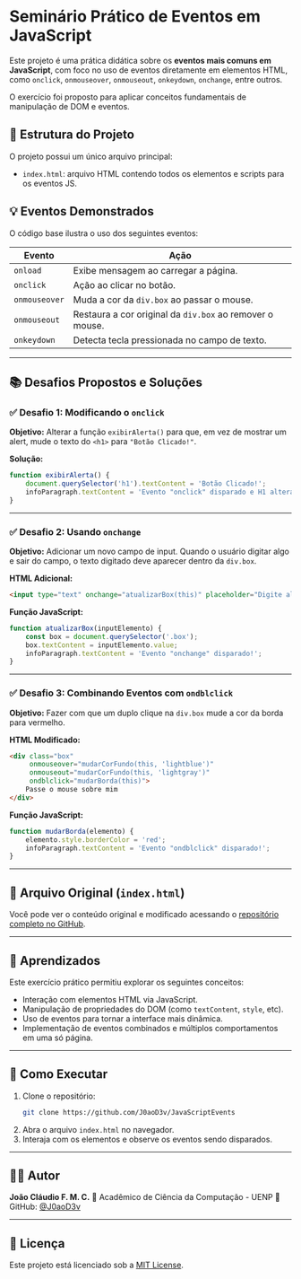 # Seminário Prático de Eventos em JavaScript

Este projeto é uma prática didática sobre os **eventos mais comuns em JavaScript**, com foco no uso de eventos diretamente em elementos HTML, como `onclick`, `onmouseover`, `onmouseout`, `onkeydown`, `onchange`, entre outros.

O exercício foi proposto para aplicar conceitos fundamentais de manipulação de DOM e eventos.

## 🔧 Estrutura do Projeto

O projeto possui um único arquivo principal:

- `index.html`: arquivo HTML contendo todos os elementos e scripts para os eventos JS.

## 💡 Eventos Demonstrados

O código base ilustra o uso dos seguintes eventos:

| Evento        | Ação                                                             |
|---------------|------------------------------------------------------------------|
| `onload`      | Exibe mensagem ao carregar a página.                             |
| `onclick`     | Ação ao clicar no botão.                                          |
| `onmouseover` | Muda a cor da `div.box` ao passar o mouse.                        |
| `onmouseout`  | Restaura a cor original da `div.box` ao remover o mouse.          |
| `onkeydown`   | Detecta tecla pressionada no campo de texto.                      |

---

## 📚 Desafios Propostos e Soluções

### ✅ Desafio 1: Modificando o `onclick`

**Objetivo:** Alterar a função `exibirAlerta()` para que, em vez de mostrar um alert, mude o texto do `<h1>` para `"Botão Clicado!"`.

**Solução:**
```javascript
function exibirAlerta() {
    document.querySelector('h1').textContent = 'Botão Clicado!';
    infoParagraph.textContent = 'Evento "onclick" disparado e H1 alterado.';
}
```

---

### ✅ Desafio 2: Usando `onchange`

**Objetivo:** Adicionar um novo campo de input. Quando o usuário digitar algo e sair do campo, o texto digitado deve aparecer dentro da `div.box`.

**HTML Adicional:**

```html
<input type="text" onchange="atualizarBox(this)" placeholder="Digite algo e clique fora...">
```

**Função JavaScript:**

```javascript
function atualizarBox(inputElemento) {
    const box = document.querySelector('.box');
    box.textContent = inputElemento.value;
    infoParagraph.textContent = 'Evento "onchange" disparado!';
}
```

---

### ✅ Desafio 3: Combinando Eventos com `ondblclick`

**Objetivo:** Fazer com que um duplo clique na `div.box` mude a cor da borda para vermelho.

**HTML Modificado:**

```html
<div class="box"
     onmouseover="mudarCorFundo(this, 'lightblue')"
     onmouseout="mudarCorFundo(this, 'lightgray')"
     ondblclick="mudarBorda(this)">
    Passe o mouse sobre mim
</div>
```

**Função JavaScript:**

```javascript
function mudarBorda(elemento) {
    elemento.style.borderColor = 'red';
    infoParagraph.textContent = 'Evento "ondblclick" disparado!';
}
```

---

## 📂 Arquivo Original (`index.html`)

Você pode ver o conteúdo original e modificado acessando o [repositório completo no GitHub](https://github.com/J0aoD3v/JavaScriptEvents).

---

## 🧠 Aprendizados

Este exercício prático permitiu explorar os seguintes conceitos:

* Interação com elementos HTML via JavaScript.
* Manipulação de propriedades do DOM (como `textContent`, `style`, etc).
* Uso de eventos para tornar a interface mais dinâmica.
* Implementação de eventos combinados e múltiplos comportamentos em uma só página.

---

## 🚀 Como Executar

1. Clone o repositório:
   ```bash
   git clone https://github.com/J0aoD3v/JavaScriptEvents
   ```
2. Abra o arquivo `index.html` no navegador.
3. Interaja com os elementos e observe os eventos sendo disparados.

---

## 👨‍💻 Autor

**João Cláudio F. M. C.**
📘 Acadêmico de Ciência da Computação - UENP
🔗 GitHub: [@J0aoD3v](https://github.com/J0aoD3v)

---

## 📝 Licença

Este projeto está licenciado sob a [MIT License](LICENSE).
```
